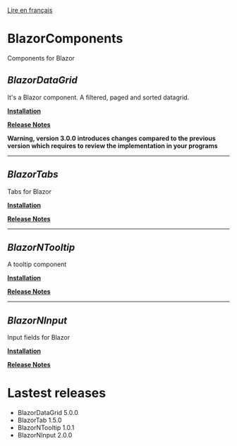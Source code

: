 [Lire en français](README.md)
# BlazorComponents
Components for Blazor

## _BlazorDataGrid_

It's a Blazor component. A filtered, paged and sorted datagrid.

**[Installation](BlazorDataGrid/BlazorDatagrid.en.md)** 

**[Release Notes](BlazorDataGrid/BlazorDatagrid_RELEASE_NOTE.en.md)** 

__Warning, version 3.0.0 introduces changes compared to the previous version which requires to review the implementation in your programs__
___

## _BlazorTabs_
Tabs for Blazor

**[Installation](BlazorNtabs/BlazorNTab.en.md)** 

**[Release Notes](BlazorNtabs/BlazorNTab_RELEASE_NOTE.en.md)** 

___
## _BlazorNTooltip_
A tooltip component

**[Installation](BlazorNTooltip/BlazorNTooltip.en.md)** 

**[Release Notes](BlazorNTooltip/BlazorNTooltip_RELEASE_NOTE.en.md)** 

___
## _BlazorNInput_
Input fields for Blazor

**[Installation](BlazorNInput/BlazorNInput.en.md)** 

**[Release Notes](BlazorNInput/BlazorNInput_RELEASE_NOTE.en.md)** 

# Lastest releases
- BlazorDataGrid 5.0.0
- BlazorTab 1.5.0
- BlazorNTooltip 1.0.1
- BlazorNInput 2.0.0